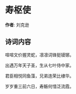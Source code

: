# 寿枢使

**作者**: 刘克逊

## 诗词内容

喧喧文价握灵蛇，凛凛词锋挺镆铘。

出遇万年天子圣，生从七叶侍中家。

君臣相悦同鱼藻，兄弟连荣比棣华。

岁岁重三前六日，寿觞何惜泛流霞。

